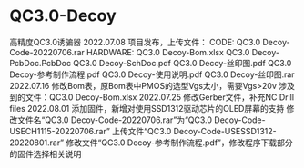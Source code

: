 # QC3.0-Decoy
高精度QC3.0诱骗器
2022.07.08
项目发布，上传文件：
CODE:
  QC3.0 Decoy-Code-20220706.rar
HARDWARE:
  QC3.0 Decoy-Bom.xlsx
  QC3.0 Decoy-PcbDoc.PcbDoc
  QC3.0 Decoy-SchDoc.pdf
  QC3.0 Decoy-丝印图.pdf
QC3.0 Decoy-参考制作流程.pdf
QC3.0 Decoy-使用说明.pdf
QC3.0 Decoy-丝印图.rar
2022.07.16
修改Bom表，原Bom表中PMOS的选型Vgs太小，需要Vgs>20v
涉及到的文件：QC3.0 Decoy-Bom.xlsx
2022.07.25
修改Gerber文件，补充NC Drill files
2022.08.01
添加固件，新增对使用SSD1312驱动芯片的OLED屏幕的支持
修改文件名“QC3.0 Decoy-Code-20220706.rar”为“QC3.0 Decoy-Code-USECH1115-20220706.rar”
上传文件“QC3.0 Decoy-Code-USESSD1312-20220801.rar”
修改文件“QC3.0 Decoy-参考制作流程.pdf”，修改程序下载部分的固件选择相关说明
